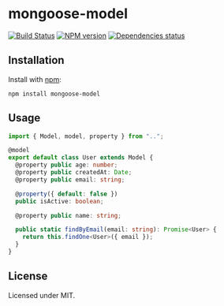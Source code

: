 # mongoose-model
[![Build Status](https://travis-ci.org/megahertz/mongoose-model.svg?branch=master)](https://travis-ci.org/megahertz/mongoose-model)
[![NPM version](https://badge.fury.io/js/mongoose-model.svg)](https://badge.fury.io/js/mongoose-model)
[![Dependencies status](https://david-dm.org/megahertz/mongoose-model/status.svg)](https://david-dm.org/megahertz/mongoose-model)

## Installation

Install with [npm](https://npmjs.org/package/mongoose-model):

    npm install mongoose-model

## Usage

```typescript
import { Model, model, property } from "..";

@model
export default class User extends Model {
  @property public age: number;
  @property public createdAt: Date;
  @property public email: string;

  @property({ default: false })
  public isActive: boolean;

  @property public name: string;

  public static findByEmail(email: string): Promise<User> {
    return this.findOne<User>({ email });
  }
}
```
## License

Licensed under MIT.
